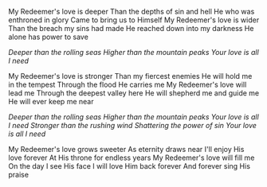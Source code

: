 My Redeemer&#39;s love is deeper
Than the depths of sin and hell
He who was enthroned in glory
Came to bring us to Himself
My Redeemer&#39;s love is wider
Than the breach my sins had made
He reached down into my darkness
He alone has power to save

_Deeper than the rolling seas
Higher than the mountain peaks
Your love is all I need_

My Redeemer&#39;s love is stronger
Than my fiercest enemies
He will hold me in the tempest
Through the flood He carries me
My Redeemer&#39;s love will lead me
Through the deepest valley here
He will shepherd me and guide me
He will ever keep me near

_Deeper than the rolling seas
Higher than the mountain peaks
Your love is all I need
Stronger than the rushing wind
Shattering the power of sin
Your love is all I need_

My Redeemer&#39;s love grows sweeter
As eternity draws near
I&#39;ll enjoy His love forever
At His throne for endless years
My Redeemer&#39;s love will fill me
On the day I see His face
I will love Him back forever
And forever sing His praise

